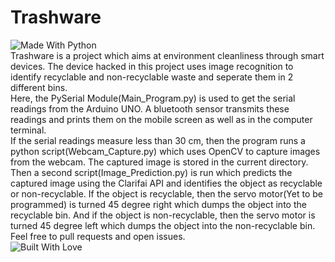 # Trashware 
![Made With Python](https://forthebadge.com/images/badges/made-with-python.svg) <br>
Trashware is a project which aims at environment cleanliness through smart devices. The device hacked in this project uses image recognition to identify recyclable and non-recyclable waste and seperate them in 2 different bins. <br>
Here, the PySerial Module(Main_Program.py) is used to get the serial readings from the Arduino UNO. A bluetooth sensor transmits these readings and prints them on the mobile screen as well as in the computer terminal. <br>
If the serial readings measure less than 30 cm, then the program runs a python script(Webcam_Capture.py) which uses OpenCV to capture images from the webcam. The captured image is stored in the current directory. Then a second script(Image_Prediction.py) is run which predicts the captured image using the Clarifai API and identifies the object as recyclable or non-recyclable. If the object is recyclable, then the servo motor(Yet to be programmed) is turned 45 degree right which dumps the object into the recyclable bin. And if the object is non-recyclable, then the servo motor is turned 45 degree left which dumps the object into the non-recyclable bin. <br>
<emp>Feel free to pull requests and open issues.</emp><br>
![Built With Love](https://forthebadge.com/images/badges/built-with-love.svg)
